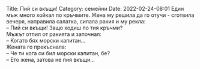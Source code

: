 Title: Пий си вкъщи! 
Category: семейни
Date: 2022-02-24-08:01
Един мъж много хойкал по кръчмите. Жена му решила да го отучи - сготвила вечеря, направила салатка, сипала ракия и му рекла:  
– Пий си вкъщи! Защо ходиш по тия кръчми?  
Мъжът отпил от ракията и започнал:  
– Когато бях морски капитан...  
Жената го прекъснала:  
– Че ти кога си бил морски капитан, бе?  
– Ето жена, затова не пия вкъщи...